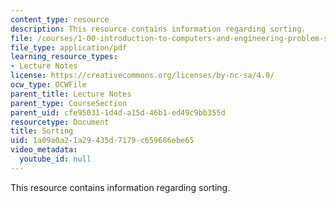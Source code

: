```yaml
---
content_type: resource
description: This resource contains information regarding sorting.
file: /courses/1-00-introduction-to-computers-and-engineering-problem-solving-spring-2012/1a09a0a21a29435d7179c659686ebe65_MIT1_00S12_Lec_34.pdf
file_type: application/pdf
learning_resource_types:
- Lecture Notes
license: https://creativecommons.org/licenses/by-nc-sa/4.0/
ocw_type: OCWFile
parent_title: Lecture Notes
parent_type: CourseSection
parent_uid: cfe95031-1d4d-a15d-46b1-ed49c9bb355d
resourcetype: Document
title: Sorting
uid: 1a09a0a2-1a29-435d-7179-c659686ebe65
video_metadata:
  youtube_id: null
---
```

This resource contains information regarding sorting.